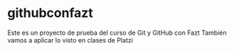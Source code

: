# githubconfazt
Este es un proyecto de prueba del curso de Git y GitHub con Fazt
También vamos a aplicar lo visto en clases de Platzi
